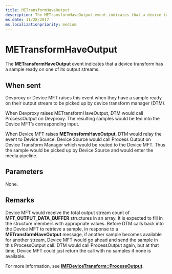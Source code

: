 ```yaml
---
title: METransformHaveOutput
description: The METransformHaveOutput event indicates that a device transform has a sample ready on one of its output streams.
ms.date: 11/28/2017
ms.localizationpriority: medium
---
```


# METransformHaveOutput


The **METransformHaveOutput** event indicates that a device transform has a sample ready on one of its output streams.

## <span id="When_sent"></span><span id="when_sent"></span><span id="WHEN_SENT"></span>When sent


Devproxy or Device MFT raises this event when they have a sample ready on their output stream to be picked up by device transform manager (DTM).

When Devproxy raises METransformHaveOutput, DTM would call ProcessOutput on Devproxy. The resulting samples would be fed into the Device MFT’s corresponding input.

When Device MFT raises **METransformHaveOutput**, DTM would relay the event to Device Source. Device Source would call Process Output on Device Transform Manager which would be routed to the Device MFT. Thus the sample would be picked up by Device Source and would enter the media pipeline.

## <span id="Parameters"></span><span id="parameters"></span><span id="PARAMETERS"></span>Parameters


None.

## Remarks


Device MFT would receive the total output stream count of **MFT\_OUTPUT\_DATA\_BUFFER** structures in an array. It is expected to fill in the structure members with appropriate values. Before DTM calls back into the Device MFT to retrieve a sample, in response to a **METransformHaveOutput** message, if another sample becomes available for another stream, Device MFT would go ahead and send the sample in this ProcessOutput call. DTM would call ProcessOutput again, but at that time, Device MFT could just return the call with no samples if none is available.

For more information, see [**IMFDeviceTransform::ProcessOutput**](/windows/win32/api/mftransform/nf-mftransform-imfdevicetransform-processoutput).

 

